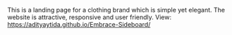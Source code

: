 This is a landing page for a clothing brand which is simple yet elegant. The website is attractive, responsive and user friendly.
View: https://adityaytida.github.io/Embrace-Sideboard/

